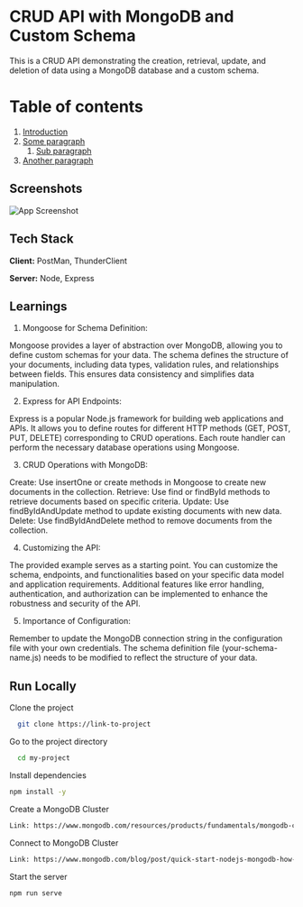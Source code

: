
# CRUD API with MongoDB and Custom Schema
This is a CRUD API demonstrating the creation, retrieval, update, and deletion of data using a MongoDB database and a custom schema.

# Table of contents  
1. [Introduction](#introduction)  
2. [Some paragraph](#paragraph1)  
    1. [Sub paragraph](#subparagraph1)  
3. [Another paragraph](#paragraph2)  

## Screenshots  

![App Screenshot](https://lanecdr.org/wp-content/uploads/2019/08/placeholder.png)

## Tech Stack  

**Client:** PostMan, ThunderClient

**Server:** Node, Express


## Learnings 
1. Mongoose for Schema Definition:

Mongoose provides a layer of abstraction over MongoDB, allowing you to define custom schemas for your data.
The schema defines the structure of your documents, including data types, validation rules, and relationships between fields.
This ensures data consistency and simplifies data manipulation.

2. Express for API Endpoints:

Express is a popular Node.js framework for building web applications and APIs.
It allows you to define routes for different HTTP methods (GET, POST, PUT, DELETE) corresponding to CRUD operations.
Each route handler can perform the necessary database operations using Mongoose.

3. CRUD Operations with MongoDB:

Create: Use insertOne or create methods in Mongoose to create new documents in the collection.
Retrieve: Use find or findById methods to retrieve documents based on specific criteria.
Update: Use findByIdAndUpdate method to update existing documents with new data.
Delete: Use findByIdAndDelete method to remove documents from the collection.

4. Customizing the API:

The provided example serves as a starting point. You can customize the schema, endpoints, and functionalities based on your specific data model and application requirements.
Additional features like error handling, authentication, and authorization can be implemented to enhance the robustness and security of the API.

5. Importance of Configuration:

Remember to update the MongoDB connection string in the configuration file with your own credentials.
The schema definition file (your-schema-name.js) needs to be modified to reflect the structure of your data.

## Run Locally  

Clone the project  

~~~bash  
  git clone https://link-to-project
~~~

Go to the project directory  

~~~bash  
  cd my-project
~~~

Install dependencies  

~~~bash  
npm install -y
~~~

Create a MongoDB Cluster
~~~bash  
Link: https://www.mongodb.com/resources/products/fundamentals/mongodb-cluster-setup
~~~

Connect to MongoDB Cluster
~~~bash  
Link: https://www.mongodb.com/blog/post/quick-start-nodejs-mongodb-how-to-get-connected-to-your-database
~~~

Start the server  

~~~bash  
npm run serve
~~~
